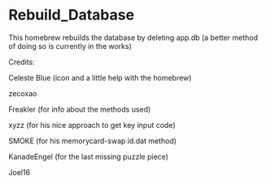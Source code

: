 # Rebuild_Database
This homebrew rebuilds the database by deleting app.db (a better method of doing so is currently in the works)

Credits: 

Celeste Blue (icon and a little help with the homebrew)

zecoxao

Freakler (for info about the methods used)

xyzz (for his nice approach to get key input code)

SMOKE (for his memorycard-swap id.dat method)

KanadeEngel (for the last missing puzzle piece)

Joel16
